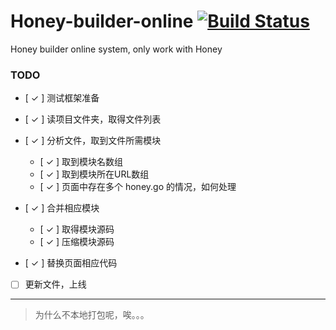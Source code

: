 Honey-builder-online [![Build Status](https://secure.travis-ci.org/xydudu/Honey-builder-online.png?branch=master)](https://travis-ci.org/xydudu/Honey-builder-online)
====================

Honey builder online system, only work with Honey


### TODO

- [ ✓ ] 测试框架准备

- [ ✓ ] 读项目文件夹，取得文件列表
- [ ✓ ] 分析文件，取到文件所需模块
    
    - [ ✓ ] 取到模块名数组
    - [ ✓ ] 取到模块所在URL数组
    - [ ✓ ] 页面中存在多个 honey.go 的情况，如何处理

- [ ✓ ] 合并相应模块
    
    - [ ✓ ] 取得模块源码
    - [ ✓ ] 压缩模块源码

- [ ✓ ] 替换页面相应代码
- [ ] 更新文件，上线



---

> 为什么不本地打包呢，唉。。。
